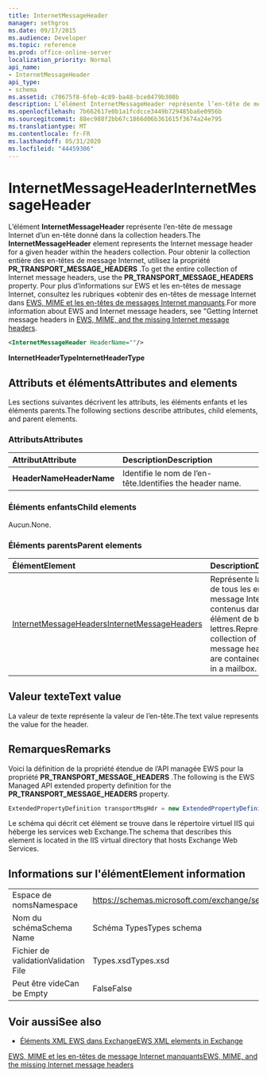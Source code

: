 ```yaml
---
title: InternetMessageHeader
manager: sethgros
ms.date: 09/17/2015
ms.audience: Developer
ms.topic: reference
ms.prod: office-online-server
localization_priority: Normal
api_name:
- InternetMessageHeader
api_type:
- schema
ms.assetid: c70675f8-6feb-4c89-ba48-bce0479b308b
description: L’élément InternetMessageHeader représente l’en-tête de message Internet d’un en-tête donné dans la collection headers. Pour obtenir la collection entière des en-têtes de message Internet, utilisez la propriété PR_TRANSPORT_MESSAGE_HEADERS. Pour plus d’informations sur EWS et les en-têtes de message Internet, obtention les en-têtes de message Internet dans EWS, MIME et les en-têtes de message Internet manquants.
ms.openlocfilehash: 7b662617e0b1a1fcdcce3449b729485ba6e0956b
ms.sourcegitcommit: 88ec988f2bb67c1866d06b361615f3674a24e795
ms.translationtype: MT
ms.contentlocale: fr-FR
ms.lasthandoff: 05/31/2020
ms.locfileid: "44459306"
---
```

# <a name="internetmessageheader"></a><span data-ttu-id="fb0c5-105">InternetMessageHeader</span><span class="sxs-lookup"><span data-stu-id="fb0c5-105">InternetMessageHeader</span></span>

<span data-ttu-id="fb0c5-106">L’élément **InternetMessageHeader** représente l’en-tête de message Internet d’un en-tête donné dans la collection headers.</span><span class="sxs-lookup"><span data-stu-id="fb0c5-106">The **InternetMessageHeader** element represents the Internet message header for a given header within the headers collection.</span></span> <span data-ttu-id="fb0c5-107">Pour obtenir la collection entière des en-têtes de message Internet, utilisez la propriété **PR_TRANSPORT_MESSAGE_HEADERS** .</span><span class="sxs-lookup"><span data-stu-id="fb0c5-107">To get the entire collection of Internet message headers, use the **PR_TRANSPORT_MESSAGE_HEADERS** property.</span></span> <span data-ttu-id="fb0c5-108">Pour plus d’informations sur EWS et les en-têtes de message Internet, consultez les rubriques «obtenir des en-têtes de message Internet dans [EWS, MIME et les en-têtes de messages Internet manquants](https://msdn.microsoft.com/library/exchange/hh545614%28v=exchg.140%29.aspx).</span><span class="sxs-lookup"><span data-stu-id="fb0c5-108">For more information about EWS and Internet message headers, see "Getting Internet message headers in [EWS, MIME, and the missing Internet message headers](https://msdn.microsoft.com/library/exchange/hh545614%28v=exchg.140%29.aspx).</span></span>
  
```XML
<InternetMessageHeader HeaderName=""/>
```

 <span data-ttu-id="fb0c5-109">**InternetHeaderType**</span><span class="sxs-lookup"><span data-stu-id="fb0c5-109">**InternetHeaderType**</span></span>
## <a name="attributes-and-elements"></a><span data-ttu-id="fb0c5-110">Attributs et éléments</span><span class="sxs-lookup"><span data-stu-id="fb0c5-110">Attributes and elements</span></span>

<span data-ttu-id="fb0c5-111">Les sections suivantes décrivent les attributs, les éléments enfants et les éléments parents.</span><span class="sxs-lookup"><span data-stu-id="fb0c5-111">The following sections describe attributes, child elements, and parent elements.</span></span>
  
### <a name="attributes"></a><span data-ttu-id="fb0c5-112">Attributs</span><span class="sxs-lookup"><span data-stu-id="fb0c5-112">Attributes</span></span>

|<span data-ttu-id="fb0c5-113">**Attribut**</span><span class="sxs-lookup"><span data-stu-id="fb0c5-113">**Attribute**</span></span>|<span data-ttu-id="fb0c5-114">**Description**</span><span class="sxs-lookup"><span data-stu-id="fb0c5-114">**Description**</span></span>|
|:-----|:-----|
|<span data-ttu-id="fb0c5-115">**HeaderName**</span><span class="sxs-lookup"><span data-stu-id="fb0c5-115">**HeaderName**</span></span> <br/> |<span data-ttu-id="fb0c5-116">Identifie le nom de l’en-tête.</span><span class="sxs-lookup"><span data-stu-id="fb0c5-116">Identifies the header name.</span></span>  <br/> |
   
### <a name="child-elements"></a><span data-ttu-id="fb0c5-117">Éléments enfants</span><span class="sxs-lookup"><span data-stu-id="fb0c5-117">Child elements</span></span>

<span data-ttu-id="fb0c5-118">Aucun.</span><span class="sxs-lookup"><span data-stu-id="fb0c5-118">None.</span></span>
  
### <a name="parent-elements"></a><span data-ttu-id="fb0c5-119">Éléments parents</span><span class="sxs-lookup"><span data-stu-id="fb0c5-119">Parent elements</span></span>

|<span data-ttu-id="fb0c5-120">**Élément**</span><span class="sxs-lookup"><span data-stu-id="fb0c5-120">**Element**</span></span>|<span data-ttu-id="fb0c5-121">**Description**</span><span class="sxs-lookup"><span data-stu-id="fb0c5-121">**Description**</span></span>|
|:-----|:-----|
|[<span data-ttu-id="fb0c5-122">InternetMessageHeaders</span><span class="sxs-lookup"><span data-stu-id="fb0c5-122">InternetMessageHeaders</span></span>](internetmessageheaders.md) <br/> |<span data-ttu-id="fb0c5-123">Représente la collection de tous les en-têtes de message Internet contenus dans un élément de boîte aux lettres.</span><span class="sxs-lookup"><span data-stu-id="fb0c5-123">Represents the collection of all Internet message headers that are contained in an item in a mailbox.</span></span>  <br/> |
   
## <a name="text-value"></a><span data-ttu-id="fb0c5-124">Valeur texte</span><span class="sxs-lookup"><span data-stu-id="fb0c5-124">Text value</span></span>

<span data-ttu-id="fb0c5-125">La valeur de texte représente la valeur de l’en-tête.</span><span class="sxs-lookup"><span data-stu-id="fb0c5-125">The text value represents the value for the header.</span></span>
  
## <a name="remarks"></a><span data-ttu-id="fb0c5-126">Remarques</span><span class="sxs-lookup"><span data-stu-id="fb0c5-126">Remarks</span></span>

<span data-ttu-id="fb0c5-127">Voici la définition de la propriété étendue de l’API managée EWS pour la propriété **PR_TRANSPORT_MESSAGE_HEADERS** .</span><span class="sxs-lookup"><span data-stu-id="fb0c5-127">The following is the EWS Managed API extended property definition for the **PR_TRANSPORT_MESSAGE_HEADERS** property.</span></span> 
  
```cs
ExtendedPropertyDefinition transportMsgHdr = new ExtendedPropertyDefinition(0x007D, MapiPropertyType.String);
```

<span data-ttu-id="fb0c5-128">Le schéma qui décrit cet élément se trouve dans le répertoire virtuel IIS qui héberge les services web Exchange.</span><span class="sxs-lookup"><span data-stu-id="fb0c5-128">The schema that describes this element is located in the IIS virtual directory that hosts Exchange Web Services.</span></span>
  
## <a name="element-information"></a><span data-ttu-id="fb0c5-129">Informations sur l'élément</span><span class="sxs-lookup"><span data-stu-id="fb0c5-129">Element information</span></span>

|||
|:-----|:-----|
|<span data-ttu-id="fb0c5-130">Espace de noms</span><span class="sxs-lookup"><span data-stu-id="fb0c5-130">Namespace</span></span>  <br/> |https://schemas.microsoft.com/exchange/services/2006/types  <br/> |
|<span data-ttu-id="fb0c5-131">Nom du schéma</span><span class="sxs-lookup"><span data-stu-id="fb0c5-131">Schema Name</span></span>  <br/> |<span data-ttu-id="fb0c5-132">Schéma Types</span><span class="sxs-lookup"><span data-stu-id="fb0c5-132">Types schema</span></span>  <br/> |
|<span data-ttu-id="fb0c5-133">Fichier de validation</span><span class="sxs-lookup"><span data-stu-id="fb0c5-133">Validation File</span></span>  <br/> |<span data-ttu-id="fb0c5-134">Types.xsd</span><span class="sxs-lookup"><span data-stu-id="fb0c5-134">Types.xsd</span></span>  <br/> |
|<span data-ttu-id="fb0c5-135">Peut être vide</span><span class="sxs-lookup"><span data-stu-id="fb0c5-135">Can be Empty</span></span>  <br/> |<span data-ttu-id="fb0c5-136">False</span><span class="sxs-lookup"><span data-stu-id="fb0c5-136">False</span></span>  <br/> |
   
## <a name="see-also"></a><span data-ttu-id="fb0c5-137">Voir aussi</span><span class="sxs-lookup"><span data-stu-id="fb0c5-137">See also</span></span>



- [<span data-ttu-id="fb0c5-138">Éléments XML EWS dans Exchange</span><span class="sxs-lookup"><span data-stu-id="fb0c5-138">EWS XML elements in Exchange</span></span>](ews-xml-elements-in-exchange.md)


[<span data-ttu-id="fb0c5-139">EWS, MIME et les en-têtes de message Internet manquants</span><span class="sxs-lookup"><span data-stu-id="fb0c5-139">EWS, MIME, and the missing Internet message headers</span></span>](https://msdn.microsoft.com/library/exchange/hh545614%28v=exchg.140%29.aspx)

